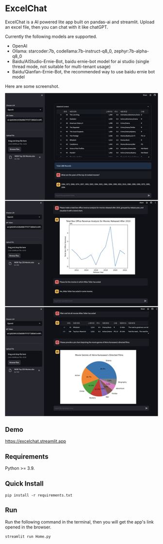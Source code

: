 # ExcelChat
ExcelChat is a AI powered lite app built on pandas-ai and streamlit. Upload an excel file, then you can chat with it like chatGPT.

Currently the following models are supported. 
 * OpenAI
 * Ollama: starcoder:7b, codellama:7b-instruct-q8_0, zephyr:7b-alpha-q8_0 
 * Baidu/AIStudio-Ernie-Bot, baidu ernie-bot model for ai studio (single thread mode, not suitable for multi-tenant usage)
 * Baidu/Qianfan-Ernie-Bot, the recommended way to use baidu ernie bot model

Here are some screenshot.

![Screenshot1](docs/images/screen1.png?raw=true)
![Screenshot2](docs/images/screen2.png?raw=true)
![Screenshot3](docs/images/screen3.png?raw=true)

## Demo
 https://excelchat.streamlit.app

## Requirements
Python >= 3.9.

## Quick Install
```shell
pip install -r requirements.txt
```
## Run
Run the following command in the terminal, then you will get the app's link opened in the browser.
```shell
streamlit run Home.py
```
